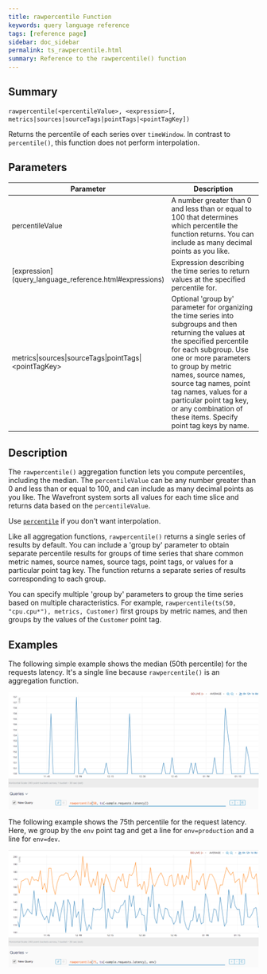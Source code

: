 ```yaml
---
title: rawpercentile Function
keywords: query language reference
tags: [reference page]
sidebar: doc_sidebar
permalink: ts_rawpercentile.html
summary: Reference to the rawpercentile() function
---
```


## Summary

```
rawpercentile(<percentileValue>, <expression>[, metrics|sources|sourceTags|pointTags|<pointTagKey])
```
Returns the percentile of each series over `timeWindow`. In contrast to `percentile()`, this function does not perform interpolation.


## Parameters
<table>
<tbody>
<thead>
<tr><th width="30%">Parameter</th><th width="70%">Description</th></tr>
</thead>
<tr>
<td>percentileValue</td>
<td>A number greater than 0 and less than or equal to 100 that determines which percentile the function returns. You can include as many decimal points as you like.</td></tr>
<tr>
<td markdown="span"> [expression](query_language_reference.html#expressions)</td>
<td>Expression describing the time series to return values at the specified percentile for. </td></tr>
<tr>
<td>metrics&vert;sources&vert;sourceTags&vert;pointTags&vert;&lt;pointTagKey&gt;</td>
<td>Optional 'group by' parameter for organizing the time series into subgroups and then returning the values at the specified percentile for each subgroup.
Use one or more parameters to group by metric names, source names, source tag names, point tag names, values for a particular point tag key, or any combination of these items. Specify point tag keys by name.</td>
</tr>
</tbody>
</table>

## Description

The `rawpercentile()` aggregation function lets you compute percentiles, including the median. The `percentileValue` can be any number greater than 0 and less than or equal to 100, and can include as many decimal points as you like. The Wavefront system sorts all values for each time slice and returns data based on the `percentileValue`.


Use [`percentile`](ts_percentile.html) if you don't want interpolation.

Like all aggregation functions, `rawpercentile()` returns a single series of results by default.  You can include a 'group by' parameter to obtain separate percentile results for groups of time series that share common metric names, source names, source tags, point tags, or values for a particular point tag key. 
The function returns a separate series of results corresponding to each group.

You can specify multiple 'group by' parameters to group the time series based on multiple characteristics. For example, `rawpercentile(ts(50, "cpu.cpu*"), metrics, Customer)` first groups by metric names, and then groups by the values of the `Customer` point tag.

## Examples

The following simple example shows the median (50th percentile) for the requests latency. It's a single line because `rawpercentile()` is an aggregation function.

![percentile simple](images/ts_rawpercentile.png)

The following example shows the 75th percentile for the request latency. Here, we group by the `env` point tag and get a line for `env=production` and a line for `env=dev`.

![percentile grouped](images/ts_rawpercentile_env.png)
